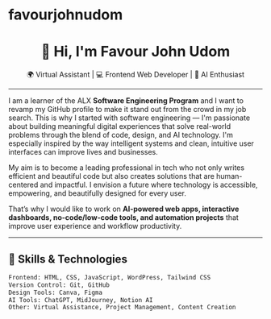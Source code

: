 # favourjohnudom
<h1 align="center">👋 Hi, I'm Favour John Udom</h1>

<p align="center">
  🌍 Virtual Assistant | 💻 Frontend Web Developer | 🤖 AI Enthusiast
</p>

---

<p>
I am a learner of the ALX <strong>Software Engineering Program</strong> and I want to revamp my GitHub profile to make it stand out from the crowd in my job search. This is why I started with software engineering — I'm passionate about building meaningful digital experiences that solve real-world problems through the blend of code, design, and AI technology. I'm especially inspired by the way intelligent systems and clean, intuitive user interfaces can improve lives and businesses.
</p>

<p>
My aim is to become a leading professional in tech who not only writes efficient and beautiful code but also creates solutions that are human-centered and impactful. I envision a future where technology is accessible, empowering, and beautifully designed for every user.
</p>

<p>
That’s why I would like to work on <strong>AI-powered web apps, interactive dashboards, no-code/low-code tools, and automation projects</strong> that improve user experience and workflow productivity.
</p>

---

## 🚀 Skills & Technologies

```html
Frontend: HTML, CSS, JavaScript, WordPress, Tailwind CSS  
Version Control: Git, GitHub  
Design Tools: Canva, Figma  
AI Tools: ChatGPT, MidJourney, Notion AI  
Other: Virtual Assistance, Project Management, Content Creation
